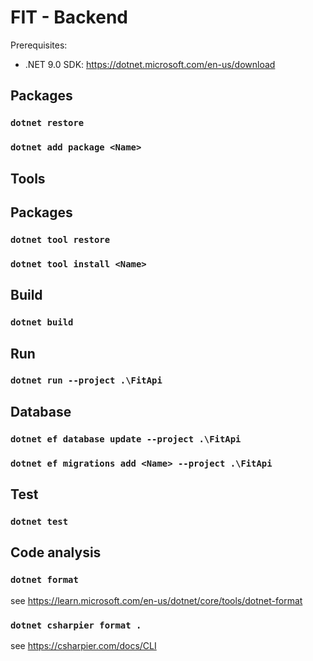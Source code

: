 # FIT - Backend

Prerequisites:

-   .NET 9.0 SDK: https://dotnet.microsoft.com/en-us/download

## Packages

### `dotnet restore`

### `dotnet add package <Name>`

## Tools

## Packages

### `dotnet tool restore`

### `dotnet tool install <Name>`

## Build

### `dotnet build`

## Run

### `dotnet run --project .\FitApi`

## Database

### `dotnet ef database update --project .\FitApi`

### `dotnet ef migrations add <Name> --project .\FitApi`

## Test

### `dotnet test`

## Code analysis

### `dotnet format`

see https://learn.microsoft.com/en-us/dotnet/core/tools/dotnet-format

### `dotnet csharpier format .`

see https://csharpier.com/docs/CLI
